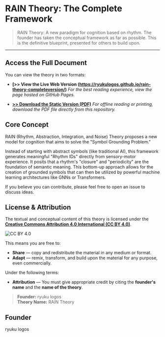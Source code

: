 # RAIN Theory: The Complete Framework

> RAIN Theory: A new paradigm for cognition based on rhythm. The founder has taken the conceptual framework as far as possible. This is the definitive blueprint, presented for others to build upon.

---

## Access the Full Document

You can view the theory in two formats:

* **[>> View the Live Web Version (https://ryukulogos.github.io/rain-theory-completeversion/)** *For the best reading experience, view the page hosted on GitHub Pages.*

* **[>> Download the Static Version (PDF)](https://github.com/RyukuLogos/rain-theory-completeversion/blob/main/RAIN%20Theory_%20The%20Pre-Linguistic%20World.pdf)** *For offline reading or printing, download the PDF file directly from this repository.*

## Core Concept

RAIN (Rhythm, Abstraction, Integration, and Noise) Theory proposes a new model for cognition that aims to solve the "Symbol Grounding Problem."

Instead of starting with abstract symbols (like traditional AI), this framework generates meaningful "Rhythm IDs" directly from sensory-motor experience. It posits that a rhythm's "closure" and "periodicity" are the foundation of semantic meaning. This bottom-up approach allows for the creation of grounded symbols that can then be utilized by powerful machine learning architectures like GNNs or Transformers.

If you believe you can contribute, please feel free to open an issue to discuss ideas.

## License & Attribution

The textual and conceptual content of this theory is licensed under the [**Creative Commons Attribution 4.0 International (CC BY 4.0)**](http://creativecommons.org/licenses/by/4.0/).

![CC BY 4.0](https://i.creativecommons.org/l/by/4.0/88x31.png)

This means you are free to:
* **Share** — copy and redistribute the material in any medium or format.
* **Adapt** — remix, transform, and build upon the material for any purpose, even commercially.

Under the following terms:
* **Attribution** — You must give appropriate credit by citing the **founder's name** and the **name of the theory**.

> **Founder:** ryuku logos  
> **Theory Name:** RAIN Theory

## Founder

ryuku logos
